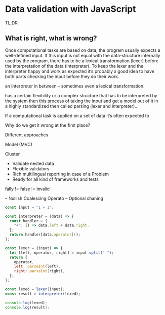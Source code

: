 # Data validation with JavaScript

TL;DR

## What is right, what is wrong?

Once computational tasks are based on data, the program usually expects a well-defined input. If this input is not equal with the data-structure internally used by the program, there has to be a lexical transformation (lexer) before the interpretation of the data (interpreter). To keep the lexer and the interpreter happy and work as expected it’s probably a good idea to have both parts checking the input before they do their work.

an interpreter in between – sometimes even a lexical transformation.

has a certain flexibility or a complex structure that has to be interpreted by the system then this process of taking the input and get a model out of it in a highly standardized then called parsing (lexer and interpreter)..

If a computational task is applied on a set of data it’s often expected to

Why do we get it wrong at the first place?

Different approaches

Model (MVC)

Cluster

- Validate nested data
- Flexible validators
- Rich multilingual reporting in case of a Problem
- Ready for all kind of frameworks and tests

fally != false != invalid

– Nullish Coalescing Operato
– Optional chaning

```js
const input = "1 + 1";

const interpreter = (data) => {
  const handler = {
    "+": () => data.left + data.right,
  };
  return handler[data.operator]();
};

const lexer = (input) => {
  let [left, operator, right] = input.split(" ");
  return {
    operator,
    left: parseInt(left),
    right: parseInt(right),
  };
};

const lexed = lexer(input);
const result = interpreter(lexed);

console.log(lexed);
console.log(result);
```
